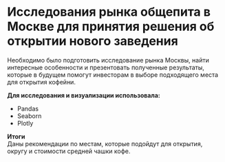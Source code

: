 # Исследования рынка общепита в Москве для принятия решения об открытии нового заведения

Необходимо было подготовить исследование рынка Москвы, найти интересные особенности и презентовать полученные результаты, которые в будущем помогут инвесторам в выборе подходящего места для открытия кофейни.

**Для исследования и визуализации использовала:**
* Pandas
* Seaborn
* Plotly

**Итоги**
<br>Даны рекомендации по местам, которые подойдут для открытия, округу и стоимости средней чашки кофе.
